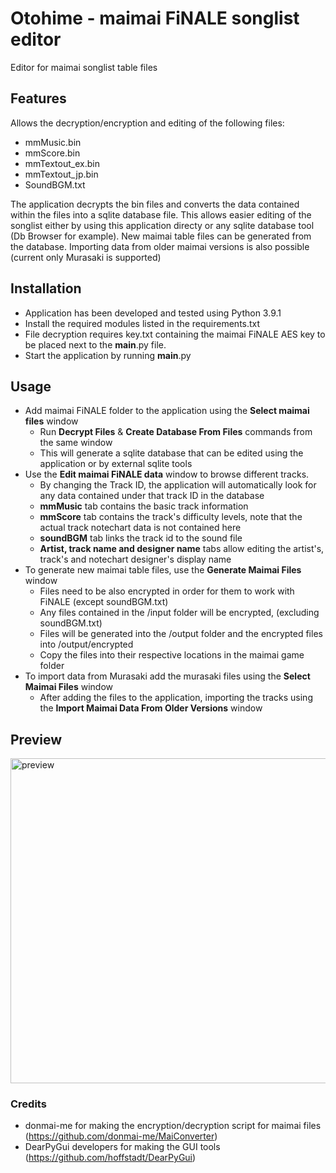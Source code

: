 # Otohime - maimai FiNALE songlist editor
Editor for maimai songlist table files

## Features ##
Allows the decryption/encryption and editing of the following files:
- mmMusic.bin
- mmScore.bin
- mmTextout_ex.bin
- mmTextout_jp.bin
- SoundBGM.txt

The application decrypts the bin files and converts the data contained within the files into a sqlite database file. This allows easier editing of the songlist either by using this application directy or any sqlite database tool (Db Browser for example).
New maimai table files can be generated from the database.
Importing data from older maimai versions is also possible (current only Murasaki is supported)

## Installation ##

- Application has been developed and tested using Python 3.9.1
- Install the required modules listed in the requirements.txt
- File decryption requires key.txt containing the maimai FiNALE AES key to be placed next to the __main__.py file.
- Start the application by running __main__.py

## Usage ##

- Add maimai FiNALE folder to the application using the **Select maimai files** window
    -  Run **Decrypt Files** & **Create Database From Files** commands from the same window
    -  This will generate a sqlite database that can be edited using the application or by external sqlite tools
-  Use the **Edit maimai FiNALE data** window to browse different tracks. 
    -  By changing the Track ID, the application will automatically look for any data contained under that track ID in the database
    -  **mmMusic** tab contains the basic track information
    -  **mmScore** tab contains the track's difficulty levels, note that the actual track notechart data is not contained here
    -  **soundBGM** tab links the track id to the sound file
    -  **Artist, track name and designer name** tabs allow editing the artist's, track's and notechart designer's display name
-  To generate new maimai table files, use the **Generate Maimai Files** window
    -  Files need to be also encrypted in order for them to work with FiNALE (except soundBGM.txt)
    -  Any files contained in the /input folder will be encrypted, (excluding soundBGM.txt)
    -  Files will be generated into the /output folder and the encrypted files into /output/encrypted
    -  Copy the files into their respective locations in the maimai game folder
-  To import data from Murasaki add the murasaki files using the **Select Maimai Files** window
    -  After adding the files to the application, importing the tracks using the **Import Maimai Data From Older Versions** window

## Preview ##

<img src="https://www.dropbox.com/s/hg5vd9senzlq95h/Otohime.png?raw=1" alt="preview" width="1080" height="520"/>

### Credits ###

- donmai-me for making the encryption/decryption script for maimai files (https://github.com/donmai-me/MaiConverter)
- DearPyGui developers for making the GUI tools (https://github.com/hoffstadt/DearPyGui)
